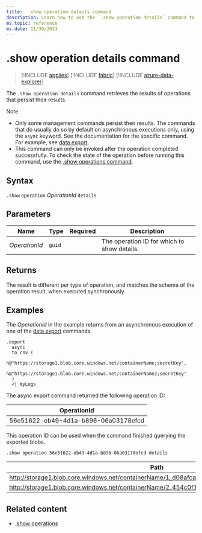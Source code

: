 ```yaml
---
title:  .show operation details command
description: Learn how to use the `.show operation details` command to view the details of an operation.
ms.topic: reference
ms.date: 11/30/2023
---
```

# .show operation details command

> [!INCLUDE [applies](../includes/applies-to-version/applies.md)] [!INCLUDE [fabric](../includes/applies-to-version/fabric.md)] [!INCLUDE [azure-data-explorer](../includes/applies-to-version/azure-data-explorer.md)]

The `.show operation details` command retrieves the results of operations that persist their results.

> [!NOTE]
> * Only some management commands persist their results. The commands that do usually do so by default on asynchronous executions only, using the `async` keyword. See the documentation for the specific command. For example, see [data export](data-export/index.md).
> * This command can only be invoked after the operation completed successfully. To check the state of the operation before running this command, use the [.show operations command](show-operations.md).

## Syntax

`.show` `operation` *OperationId* `details`

## Parameters

|Name|Type|Required|Description|
|--|--|--|--|
| *OperationId* | `guid` | | The operation ID for which to show details.|

## Returns

The result is different per type of operation, and matches the schema of the operation result, when executed synchronously.

## Examples

The *OperationId* in the example returns from an asynchronous execution of one
of the [data export](../management/data-export/index.md) commands.

```kusto
.export 
  async 
  to csv ( 
    h@"https://storage1.blob.core.windows.net/containerName;secretKey", 
    h@"https://storage1.blob.core.windows.net/containerName2;secretKey" 
  ) 
  <| myLogs 
```

The async export command returned the following operation ID:

|OperationId|
|---|
|56e51622-eb49-4d1a-b896-06a03178efcd|

This operation ID can be used when the command finished querying the exported blobs.

```kusto
.show operation 56e51622-eb49-4d1a-b896-06a03178efcd details 
```

|Path|NumRecords |
|---|---|
|http://storage1.blob.core.windows.net/containerName/1_d08afcae2f044c1092b279412dcb571b.csv|10|
|http://storage1.blob.core.windows.net/containerName/2_454c0f1359e24795b6529da8a0101330.csv|15|

## Related content

* [.show operations](show-operations.md)
